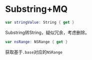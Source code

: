 # Substring+MQ



```swift
var stringValue: String { get }
```

Substring转String，疑似冗余，考虑删除。



```swift
var nsRange: NSRange { get }
```

获取基于`.base`对应的`NSRange`

